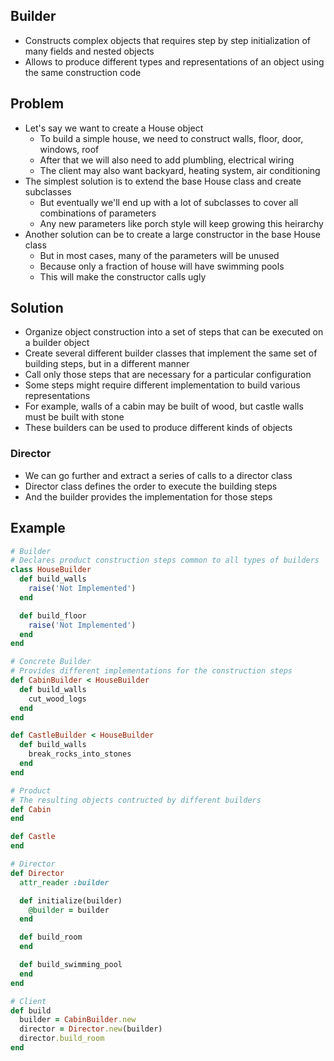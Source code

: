 ## Builder
- Constructs complex objects that requires step by step initialization of many fields and nested objects
- Allows to produce different types and representations of an object using the same construction code

## Problem
- Let's say we want to create a House object
  - To build a simple house, we need to construct walls, floor, door, windows, roof
  - After that we will also need to add plumbling, electrical wiring
  - The client may also want backyard, heating system, air conditioning
- The simplest solution is to extend the base House class and create subclasses
  - But eventually we'll end up with a lot of subclasses to cover all combinations of parameters
  - Any new parameters like porch style will keep growing this heirarchy
- Another solution can be to create a large constructor in the base House class
  - But in most cases, many of the parameters will be unused
  - Because only a fraction of house will have swimming pools
  - This will make the constructor calls ugly

## Solution
- Organize object construction into a set of steps that can be executed on a builder object
- Create several different builder classes that implement the same set of building steps, but in a different manner
- Call only those steps that are necessary for a particular configuration
- Some steps might require different implementation to build various representations
- For example, walls of a cabin may be built of wood, but castle walls must be built with stone
- These builders can be used to produce different kinds of objects

### Director
- We can go further and extract a series of calls to a director class
- Director class defines the order to execute the building steps
- And the builder provides the implementation for those steps

## Example
```rb
# Builder
# Declares product construction steps common to all types of builders
class HouseBuilder
  def build_walls
    raise('Not Implemented')
  end

  def build_floor
    raise('Not Implemented')
  end
end

# Concrete Builder
# Provides different implementations for the construction steps
def CabinBuilder < HouseBuilder
  def build_walls
    cut_wood_logs
  end
end

def CastleBuilder < HouseBuilder
  def build_walls
    break_rocks_into_stones
  end
end

# Product
# The resulting objects contructed by different builders
def Cabin
end

def Castle
end

# Director
def Director
  attr_reader :builder

  def initialize(builder)
    @builder = builder
  end

  def build_room
  end

  def build_swimming_pool
  end
end

# Client
def build
  builder = CabinBuilder.new
  director = Director.new(builder)
  director.build_room
end
```
